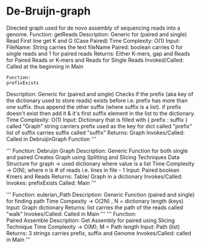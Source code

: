 # De-Bruijn-graph
Directed graph used for de novo assembly of sequencing reads into a genome.
Function:
    getReads
Description:
    Generic for (paired and single)
    Read First line get K and G (Case Paired)
    Time Complexity: O(1)
Input:
    FileName: String carries the text fileName
    Paired: boolean carries 0 for single reads and 1 for paired reads
Returns:
    Either K-mers, gap and Reads for Paired Reads or K-mers and Reads for Single Reads
Invoked/Called:
    Called at the beginning in Main
    
    Function:  
    prefixExists
Description: 
    Generic for (paired and single)
    Checks if the prefix (aka key of the dictionary used to store reads) exists before i.e. prefix has more than one suffix.
    thus append the other suffix (where suffix is a list). if prefix doesn't exist then add it & it's first suffix element in 
    the list to the dictionary.
    Time Complexity: O(1)
Input: 
    Dictionary that is filled with { prefix : suffix } called "Graph"
    string carriers prefix used as the key for dict called "prefix"
    list of suffix carries suffix called "suffix"
Returns: 
    Graph
Invokes/Called: 
    Called in DebruijinGraph Function
'''

'''
Function: 
    Debruijn Graph
Description: 
    Generic Function for both single and paired
    Creates Graph using Splitting and Slicing Techniques
    Data Structure for graph -> used dictionary where value is a list
    Time Complexity -> O(N), where n is # of reads i.e. lines in file - 1
Input:
    Paired boolean
    Kmers and Reads 
Returns:
    Table/ Graph in a dictionary
Invokes/Called:
    Invokes: prefixExists
    Called: Main
'''

'''
Function: 
    eulerian_Path
Description: 
    Generic Function (paired and single) for finding path 
    Time Compexity -> O(2N) , N = dictionary length (keys)
Input:
    Graph dictionary
Returns:
    list carries the path of the reads called "walk"
Invokes/Called:
    Called in Main
'''
'''
Function:  
    Paired Assemble
Description: 
    Get Assembly for paired using Slicing Technique
    Time Complexity -> O(M); M = Path length
Input:
    Path (list)
Returns:
    3 strings carries prefix, suffix and Genome
Invokes/Called:
    called in Main
'''
